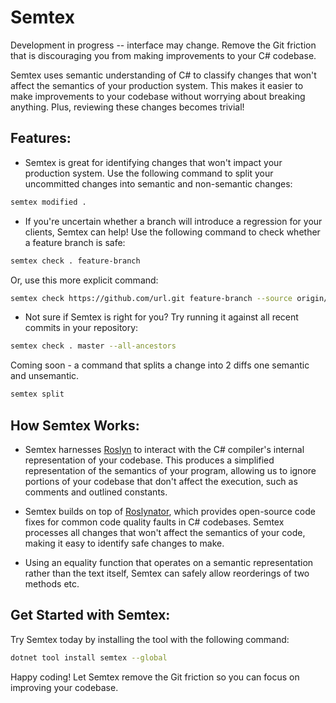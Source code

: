 # Semtex
Development in progress -- interface may change. 
Remove the Git friction that is discouraging you from making improvements to your C# codebase.

Semtex uses semantic understanding of C# to classify changes that won't affect the semantics of your production system. This makes it easier to make improvements to your codebase without worrying about breaking anything. Plus, reviewing these changes becomes trivial!

## Features:
- Semtex is great for identifying changes that won't impact your production system. Use the following command to split your uncommitted changes into semantic and non-semantic changes:
```sh
semtex modified .
```
- If you're uncertain whether a branch will introduce a regression for your clients, Semtex can help! Use the following command to check whether a feature branch is safe:
```sh
semtex check . feature-branch
```
Or, use this more explicit command:

```sh
semtex check https://github.com/url.git feature-branch --source origin/master
```
- Not sure if Semtex is right for you? Try running it against all recent commits in your repository:
```sh
semtex check . master --all-ancestors
```
Coming soon - a command that splits a change into 2 diffs one semantic and unsemantic.
```sh
semtex split
```

## How Semtex Works:
- Semtex harnesses [Roslyn](https://github.com/dotnet/roslyn) to interact with the C# compiler's internal representation of your codebase. This produces a simplified representation of the semantics of your program, allowing us to ignore portions of your codebase that don't affect the execution, such as comments and outlined constants.

- Semtex builds on top of [Roslynator](https://github.com/JosefPihrt/Roslynator), which provides open-source code fixes for common code quality faults in C# codebases. Semtex processes all changes that won't affect the semantics of your code, making it easy to identify safe changes to make.

- Using an equality function that operates on a semantic representation rather than the text itself, Semtex can safely allow reorderings of two methods etc.

## Get Started with Semtex:
Try Semtex today by installing the tool with the following command:
```sh
dotnet tool install semtex --global
```

Happy coding! Let Semtex remove the Git friction so you can focus on improving your codebase.
